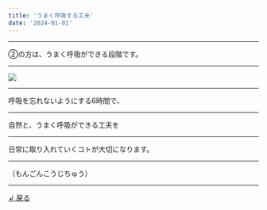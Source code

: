 ```yaml
---
title: 'うまく呼吸する工夫'
date: '2024-01-01'
---
```

***
②の方は、うまく呼吸ができる段階です。
***
![](/images/1234.jpg)
***
呼吸を忘れないようにする6時間で、
***
自然と、うまく呼吸ができる工夫を
***
日常に取り入れていくコトが大切になります。
***
（もんごんこうじちゅう）
***
[ ↲ 戻る ](/posts/2)
